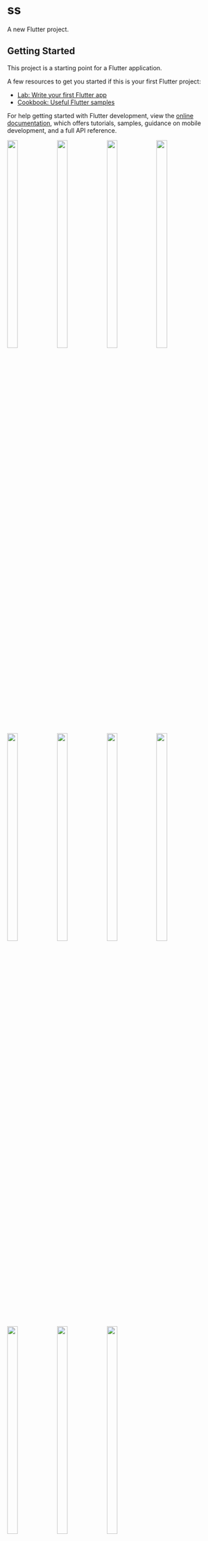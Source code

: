 # ss

A new Flutter project.

## Getting Started

This project is a starting point for a Flutter application.

A few resources to get you started if this is your first Flutter project:

- [Lab: Write your first Flutter app](https://docs.flutter.dev/get-started/codelab)
- [Cookbook: Useful Flutter samples](https://docs.flutter.dev/cookbook)

For help getting started with Flutter development, view the
[online documentation](https://docs.flutter.dev/), which offers tutorials,
samples, guidance on mobile development, and a full API reference.
<p>
<img src="https://user-images.githubusercontent.com/114207841/221755690-24e3a94f-5e34-4298-abac-93bbf12579f8.jpg" width=22% height=35%>
<img src="https://user-images.githubusercontent.com/114207841/221755683-827115a0-ee05-4dcf-a2ae-a1a5a17a0f21.jpg" width=22% height=35%>
<img src="https://user-images.githubusercontent.com/114207841/221755680-2196edba-52d6-4323-aeac-d41685aeae5c.jpg" width=22% height=35%>
<img src="https://user-images.githubusercontent.com/114207841/221755705-f6ea0717-cc39-4b22-aa7e-3b2fc3bf478d.jpg" width=22% height=35%>
<img src="https://user-images.githubusercontent.com/114207841/221755701-c39e7be6-94fb-43ab-9aa3-ac9f723ec202.jpg" width=22% height=35%>
<img src="https://user-images.githubusercontent.com/114207841/221755696-b6184141-fef9-4f5e-a1d4-35e09b86db8f.jpg" width=22% height=35%>
<img src="https://user-images.githubusercontent.com/114207841/221755694-70a4ca0e-7c8d-45ef-a8b6-e98e107670dd.jpg" width=22% height=35%>
<img src="https://user-images.githubusercontent.com/114207841/221756118-04c5065e-ff69-49c4-a57e-03b7aa463579.jpg" width=22% height=35%>
<img src="https://user-images.githubusercontent.com/114207841/221756196-d74f042d-2390-47f1-bd21-cf498adef9d3.jpg" width=22% height=35%>
<img src="https://user-images.githubusercontent.com/114207841/221756204-508d56c2-d98a-4eab-9a84-d015b6602203.jpg" width=22% height=35%>
<img src="https://user-images.githubusercontent.com/114207841/221756301-4fa56282-b044-4204-83c2-5b38180ee27b.jpg" width=22% height=35%>
</p>
